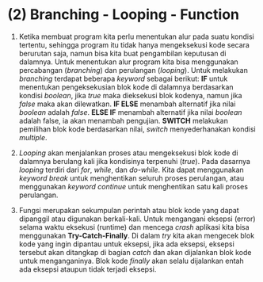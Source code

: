 # (2) Branching - Looping - Function

1. Ketika membuat program kita perlu menentukan alur pada suatu kondisi tertentu, sehingga program itu tidak hanya mengeksekusi kode secara berurutan saja, namun bisa kita buat pengambilan keputusan di dalamnya. Untuk menentukan alur program kita bisa menggunakan percabangan (*branching*) dan perulangan (*looping*). Untuk melakukan *branching* terdapat beberapa *keyword* sebagai berikut: **IF** untuk menentukan pengeksekusian blok kode di dalamnya berdasarkan kondisi *boolean*, jika *true* maka dieksekusi blok kodenya, namun jika *false* maka akan dilewatkan. **IF ELSE** menambah alternatif jika nilai *boolean* adalah *false*. **ELSE IF** menambah alternatif jika nilai *boolean* adalah false, ia akan menambah pengujian. **SWITCH** melakukan pemilihan blok kode berdasarkan nilai, *switch* menyederhanakan kondisi *multiple*.

2. *Looping* akan menjalankan proses atau mengeksekusi blok kode di dalamnya berulang kali jika kondisinya terpenuhi (*true*). Pada dasarnya *looping* terdiri dari *for*, *while*, dan *do-while*. Kita dapat menggunakan *keyword* *break* untuk menghentikan seluruh proses perulangan, atau menggunakan *keyword* *continue* untuk menghentikan satu kali proses perulangan.

3. Fungsi merupakan sekumpulan perintah atau blok kode yang dapat dipanggil atau digunakan berkali-kali. Untuk mengangani eksepsi (error) selama waktu eksekusi (runtime) dan mencega *crash* aplikasi kita bisa menggunakan **Try-Catch-Finally**. Di dalam *try* kita akan mengecek blok kode yang ingin dipantau untuk eksepsi, jika ada eksepsi, eksepsi tersebut akan ditangkap di bagian *catch* dan akan dijalankan blok kode untuk menganganinya. Blok kode *finally* akan selalu dijalankan entah ada eksepsi ataupun tidak terjadi eksepsi.